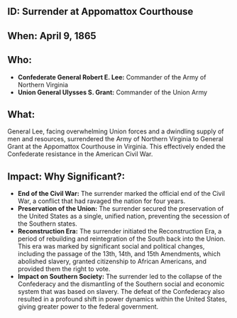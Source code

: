 ## ID: Surrender at Appomattox Courthouse 

## When: April 9, 1865

## Who: 
* **Confederate General Robert E. Lee:** Commander of the Army of Northern Virginia
* **Union General Ulysses S. Grant:** Commander of the Union Army 

## What: 
General Lee, facing overwhelming Union forces and a dwindling supply of men and resources, surrendered the Army of Northern Virginia to General Grant at the Appomattox Courthouse in Virginia. This effectively ended the Confederate resistance in the American Civil War.

## Impact: Why Significant?: 
* **End of the Civil War:** The surrender marked the official end of the Civil War, a conflict that had ravaged the nation for four years. 
* **Preservation of the Union:** The surrender secured the preservation of the United States as a single, unified nation, preventing the secession of the Southern states. 
* **Reconstruction Era:** The surrender initiated the Reconstruction Era, a period of rebuilding and reintegration of the South back into the Union. This era was marked by significant social and political changes, including the passage of the 13th, 14th, and 15th Amendments, which abolished slavery, granted citizenship to African Americans, and provided them the right to vote. 
* **Impact on Southern Society:** The surrender led to the collapse of the Confederacy and the dismantling of the Southern social and economic system that was based on slavery. The defeat of the Confederacy also resulted in a profound shift in power dynamics within the United States, giving greater power to the federal government.
